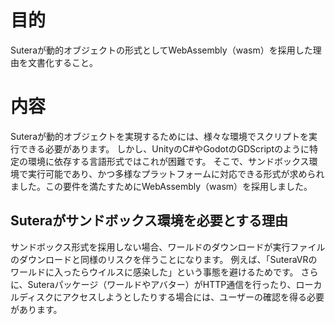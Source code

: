 # 目的
Suteraが動的オブジェクトの形式としてWebAssembly（wasm）を採用した理由を文書化すること。

# 内容
Suteraが動的オブジェクトを実現するためには、様々な環境でスクリプトを実行できる必要があります。
しかし、UnityのC#やGodotのGDScriptのように特定の環境に依存する言語形式ではこれが困難です。
そこで、サンドボックス環境で実行可能であり、かつ多様なプラットフォームに対応できる形式が求められました。この要件を満たすためにWebAssembly（wasm）を採用しました。
## Suteraがサンドボックス環境を必要とする理由
サンドボックス形式を採用しない場合、ワールドのダウンロードが実行ファイルのダウンロードと同様のリスクを伴うことになります。
例えば、「SuteraVRのワールドに入ったらウイルスに感染した」という事態を避けるためです。
さらに、Suteraパッケージ（ワールドやアバター）がHTTP通信を行ったり、ローカルディスクにアクセスしようとしたりする場合には、ユーザーの確認を得る必要があります。
